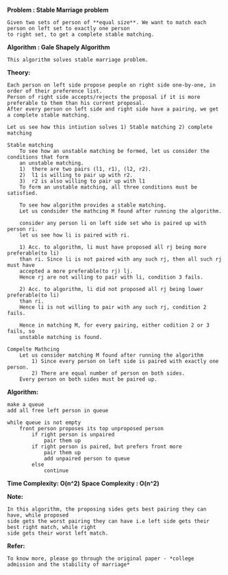 **Problem : Stable Marriage problem**

    Given two sets of person of **equal size**. We want to match each person on left set to exactly one person
    to right set, to get a complete stable matching.
    
**Algorithm : Gale Shapely Algorithm**

    This algorithm solves stable marriage problem.
    
    
**Theory:**
    
    Each person on left side propose people on right side one-by-one, in order of their preference list.
    Person of right side accepts/rejects the proposal if it is more preferable to them than his current proposal.
    After every person on left side and right side have a pairing, we get a complete stable matching.
    
    Let us see how this intiution solves 1) Stable matching 2) complete matching

    Stable matching
        To see how an unstable matching be formed, let us consider the conditions that form
        an unstable matching.
        1)  there are two pairs (l1, r1), (l2, r2).
        2)  l1 is willing to pair up with r2.
        3)  r2 is also willing to pair up with l1
        To form an unstable matching, all three conditions must be satisfied.

        To see how algorithm provides a stable matching.
        Let us condsider the mathcing M found after running the algorithm.

        consider any person li on left side set who is paired up with person ri.
        let us see how li is paired with ri.

        1) Acc. to algorithm, li must have proposed all rj being more preferable(to li)
        than ri. Since li is not paired with any such rj, then all such rj must have
        accepted a more preferable(to rj) lj.
        Hence rj are not willing to pair with li, condition 3 fails.

        2) Acc. to algorithm, li did not proposed all rj being lower preferable(to li)
        than ri.
        Hence li is not willing to pair with any such rj, condition 2 fails.

        Hence in matching M, for every pairing, either codition 2 or 3 fails, so
        unstable matching is found.

    Compelte Mathcing
        Let us consider matching M found after running the algorithm
            1) Since every person on left side is paired with exactly one person.
            2) There are equal number of person on both sides.
        Every person on both sides must be paired up.



**Algorithm:**

    make a queue
    add all free left person in queue

    while queue is not empty
        front person proposes its top unproposed person
            if right person is unpaired
                pair them up
            if right person is paired, but prefers front more
                pair them up
                add unpaired person to queue
            else
                continue



**Time Complexity: O(n^2)**
**Space Complexity : O(n^2)**



**Note:**
    
    In this algorithm, the proposing sides gets best pairing they can have, while proposed
    side gets the worst pairing they can have i.e left side gets their best right match, while right
    side gets their worst left match.
    
**Refer:**

    To know more, please go through the original paper - *college admission and the stability of marriage*